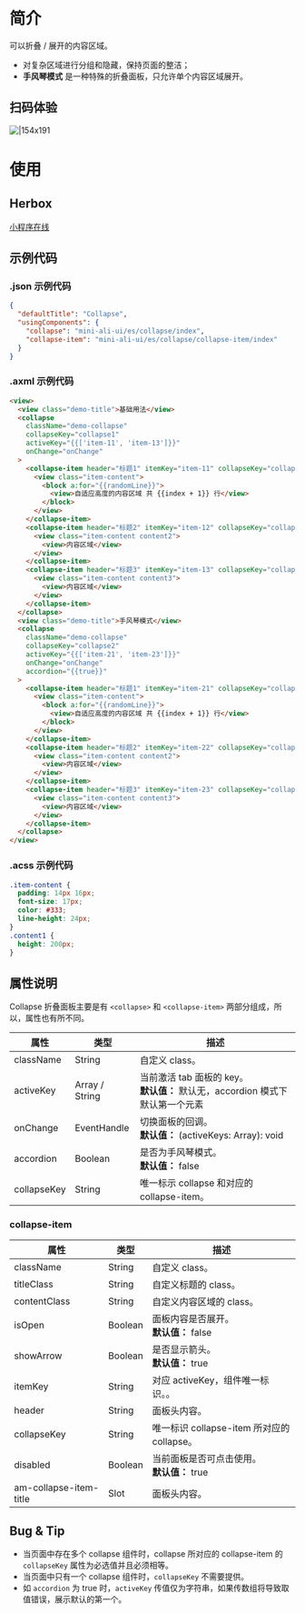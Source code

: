 # 简介

可以折叠 / 展开的内容区域。

- 对复杂区域进行分组和隐藏，保持页面的整洁；
- **手风琴模式** 是一种特殊的折叠面板，只允许单个内容区域展开。

## 扫码体验

![|154x191](https://mdn.alipayobjects.com/afts/img/A*zPrfTYBFXaQAAAAAAAAAAABkAa8wAA/original?bz=openpt_doc&t=6VlOp_JCeXb8UFqBpZsovAAAAABkMK8AAAAA#align=left&display=inline&height=191&margin=%5Bobject%20Object%5D&originHeight=191&originWidth=154&status=done&style=none&width=154)

# 使用

## Herbox

[小程序在线](https://herbox-embed.alipay.com/s/doc-aliui-collapse?theme=light&previewZoom=75&chInfo=openhome-doc)

## 示例代码

### .json 示例代码

```json
{
  "defaultTitle": "Collapse",
  "usingComponents": {
    "collapse": "mini-ali-ui/es/collapse/index",
    "collapse-item": "mini-ali-ui/es/collapse/collapse-item/index"
  }
}
```

### .axml 示例代码

```html
<view>
  <view class="demo-title">基础用法</view>
  <collapse
    className="demo-collapse"
    collapseKey="collapse1"
    activeKey="{{['item-11', 'item-13']}}"
    onChange="onChange"
  >
    <collapse-item header="标题1" itemKey="item-11" collapseKey="collapse1">
      <view class="item-content">
        <block a:for="{{randomLine}}">
          <view>自适应高度的内容区域 共 {{index + 1}} 行</view>
        </block>
      </view>
    </collapse-item>
    <collapse-item header="标题2" itemKey="item-12" collapseKey="collapse1">
      <view class="item-content content2">
        <view>内容区域</view>
      </view>
    </collapse-item>
    <collapse-item header="标题3" itemKey="item-13" collapseKey="collapse1">
      <view class="item-content content3">
        <view>内容区域</view>
      </view>
    </collapse-item>
  </collapse>
  <view class="demo-title">手风琴模式</view>
  <collapse
    className="demo-collapse"
    collapseKey="collapse2"
    activeKey="{{['item-21', 'item-23']}}"
    onChange="onChange"
    accordion="{{true}}"
  >
    <collapse-item header="标题1" itemKey="item-21" collapseKey="collapse2">
      <view class="item-content">
        <block a:for="{{randomLine}}">
          <view>自适应高度的内容区域 共 {{index + 1}} 行</view>
        </block>
      </view>
    </collapse-item>
    <collapse-item header="标题2" itemKey="item-22" collapseKey="collapse2">
      <view class="item-content content2">
        <view>内容区域</view>
      </view>
    </collapse-item>
    <collapse-item header="标题3" itemKey="item-23" collapseKey="collapse2">
      <view class="item-content content3">
        <view>内容区域</view>
      </view>
    </collapse-item>
  </collapse>
</view>
```

### .acss 示例代码

```css
.item-content {
  padding: 14px 16px;
  font-size: 17px;
  color: #333;
  line-height: 24px;
}
.content1 {
  height: 200px;
}
```

## 属性说明

Collapse 折叠面板主要是有 `<collapse>` 和 `<collapse-item>` 两部分组成，所以，属性也有所不同。

| **属性** | **类型** | **描述** |
| --- | --- | --- |
| className | String | 自定义 class。 |
| activeKey | Array / String | 当前激活 tab 面板的 key。<br />**默认值：** 默认无，accordion 模式下默认第一个元素 |
| onChange | EventHandle | 切换面板的回调。<br />**默认值：** (activeKeys: Array): void |
| accordion | Boolean | 是否为手风琴模式。<br />**默认值：** false |
| collapseKey | String | 唯一标示 collapse 和对应的 collapse-item。 |

### collapse-item

| **属性** | **类型** | **描述** |
| --- | --- | --- |
| className | String | 自定义 class。 |
| titleClass | String | 自定义标题的 class。 |
| contentClass | String | 自定义内容区域的 class。 |
| isOpen | Boolean | 面板内容是否展开。<br />**默认值：** false |
| showArrow | Boolean | 是否显示箭头。<br />**默认值：** true |
| itemKey | String | 对应 activeKey，组件唯一标识。。 |
| header | String | 面板头内容。 |
| collapseKey | String | 唯一标识 collapse-item 所对应的 collapse。 |
| disabled | Boolean | 当前面板是否可点击使用。<br />**默认值：** true |
| am-collapse-item-title | Slot | 面板头内容。 |

## Bug & Tip

- 当页面中存在多个 collapse 组件时，collapse 所对应的 collapse-item 的 `collapseKey` 属性为必选值并且必须相等。
- 当页面中只有一个 collapse 组件时，`collapseKey` 不需要提供。
- 如 `accordion` 为 true 时，`activeKey` 传值仅为字符串，如果传数组将导致取值错误，展示默认的第一个。
